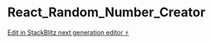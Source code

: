# React_Random_Number_Creator

[Edit in StackBlitz next generation editor ⚡️](https://stackblitz.com/~/github.com/hasanbadalli/React_Random_Number_Creator)